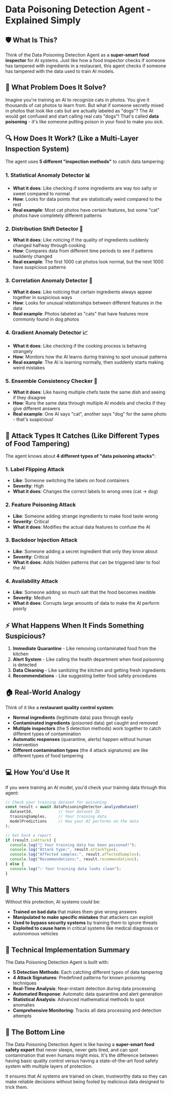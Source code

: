 # Data Poisoning Detection Agent - Explained Simply

## 🛡️ What Is This?

Think of the Data Poisoning Detection Agent as a **super-smart food inspector** for AI systems. Just like how a food inspector checks if someone has tampered with ingredients in a restaurant, this agent checks if someone has tampered with the data used to train AI models.

## 🎯 What Problem Does It Solve?

Imagine you're training an AI to recognize cats in photos. You give it thousands of cat photos to learn from. But what if someone secretly mixed in photos that look like cats but are actually labeled as "dogs"? The AI would get confused and start calling real cats "dogs"! That's called **data poisoning** - it's like someone putting poison in your food to make you sick.

## 🔍 How Does It Work? (Like a Multi-Layer Inspection System)

The agent uses **5 different "inspection methods"** to catch data tampering:

### 1. Statistical Anomaly Detector 📊
- **What it does**: Like checking if some ingredients are way too salty or sweet compared to normal
- **How**: Looks for data points that are statistically weird compared to the rest
- **Real example**: Most cat photos have certain features, but some "cat" photos have completely different patterns

### 2. Distribution Shift Detector 🔄
- **What it does**: Like noticing if the quality of ingredients suddenly changed halfway through cooking
- **How**: Compares data from different time periods to see if patterns suddenly changed
- **Real example**: The first 1000 cat photos look normal, but the next 1000 have suspicious patterns

### 3. Correlation Anomaly Detector 🔗
- **What it does**: Like noticing that certain ingredients always appear together in suspicious ways
- **How**: Looks for unusual relationships between different features in the data
- **Real example**: Photos labeled as "cats" that have features more commonly found in dog photos

### 4. Gradient Anomaly Detector 📈
- **What it does**: Like checking if the cooking process is behaving strangely
- **How**: Monitors how the AI learns during training to spot unusual patterns
- **Real example**: The AI is learning normally, then suddenly starts making weird mistakes

### 5. Ensemble Consistency Checker 👥
- **What it does**: Like having multiple chefs taste the same dish and seeing if they disagree
- **How**: Runs the same data through multiple AI models and checks if they give different answers
- **Real example**: One AI says "cat", another says "dog" for the same photo - that's suspicious!

## 🚨 Attack Types It Catches (Like Different Types of Food Tampering)

The agent knows about **4 different types of "data poisoning attacks"**:

### 1. Label Flipping Attack
- **Like**: Someone switching the labels on food containers
- **Severity**: High
- **What it does**: Changes the correct labels to wrong ones (cat → dog)

### 2. Feature Poisoning Attack
- **Like**: Someone adding strange ingredients to make food taste wrong
- **Severity**: Critical
- **What it does**: Modifies the actual data features to confuse the AI

### 3. Backdoor Injection Attack
- **Like**: Someone adding a secret ingredient that only they know about
- **Severity**: Critical
- **What it does**: Adds hidden patterns that can be triggered later to fool the AI

### 4. Availability Attack
- **Like**: Someone adding so much salt that the food becomes inedible
- **Severity**: Medium
- **What it does**: Corrupts large amounts of data to make the AI perform poorly

## ⚡ What Happens When It Finds Something Suspicious?

1. **Immediate Quarantine** - Like removing contaminated food from the kitchen
2. **Alert System** - Like calling the health department when food poisoning is detected
3. **Data Cleaning** - Like sanitizing the kitchen and getting fresh ingredients
4. **Recommendations** - Like suggesting better food safety procedures

## 🏠 Real-World Analogy

Think of it like a **restaurant quality control system**:

- **Normal ingredients** (legitimate data) pass through easily
- **Contaminated ingredients** (poisoned data) get caught and removed
- **Multiple inspectors** (the 5 detection methods) work together to catch different types of contamination
- **Automatic responses** (quarantine, alerts) happen without human intervention
- **Different contamination types** (the 4 attack signatures) are like different types of food tampering

## 💻 How You'd Use It

If you were training an AI model, you'd check your training data through this agent:

```javascript
// Check your training dataset for poisoning
const result = await dataPoisoningDetector.analyzeDataset(
  datasetId,           // Your dataset ID
  trainingSamples,     // Your training data
  modelPredictions     // How your AI performs on the data
);

// Get back a report
if (result.isAttack) {
  console.log("🚨 Your training data has been poisoned!");
  console.log("Attack type:", result.attackType);
  console.log("Affected samples:", result.affectedSamples);
  console.log("Recommendations:", result.recommendations);
} else {
  console.log("✅ Your training data looks clean");
}
```

## 🎯 Why This Matters

Without this protection, AI systems could be:
- **Trained on bad data** that makes them give wrong answers
- **Manipulated to make specific mistakes** that attackers can exploit
- **Used to bypass security systems** by training them to ignore threats
- **Exploited to cause harm** in critical systems like medical diagnosis or autonomous vehicles

## 🔧 Technical Implementation Summary

The Data Poisoning Detection Agent is built with:

- **5 Detection Methods**: Each catching different types of data tampering
- **4 Attack Signatures**: Predefined patterns for known poisoning techniques
- **Real-Time Analysis**: Near-instant detection during data processing
- **Automated Response**: Automatic data quarantine and alert generation
- **Statistical Analysis**: Advanced mathematical methods to spot anomalies
- **Comprehensive Monitoring**: Tracks all data processing and detection attempts

## 🚀 The Bottom Line

The Data Poisoning Detection Agent is like having a **super-smart food safety expert** that never sleeps, never gets tired, and can spot contamination that even humans might miss. It's the difference between having basic quality control versus having a state-of-the-art food safety system with multiple layers of protection.

It ensures that AI systems are trained on clean, trustworthy data so they can make reliable decisions without being fooled by malicious data designed to trick them.
